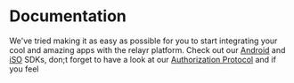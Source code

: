 # Documentation

We've tried making it as easy as possible for you to start integrating your cool and amazing apps with the relayr platform. 
Check out our [Android]() and [iSO]() SDKs, don;t forget to have a look at our [Authorization Protocol]() and if you feel 
